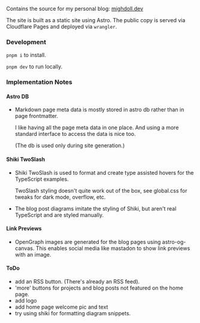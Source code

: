 Contains the source for my personal blog: [mighdoll.dev](https://mighdoll.dev)

The site is built as a static site using Astro.
The public copy is served via Cloudflare Pages and deployed via `wrangler`.

### Development

`pnpm i` to install.

`pnpm dev` to run locally.

### Implementation Notes

#### Astro DB

- Markdown page meta data is mostly stored in astro db rather than
in page frontmatter.

  I like having all the page meta data in one place.
  And using a more standard interface to access the data is nice too.

  (The db is used only during site generation.)

#### Shiki TwoSlash

- Shiki TwoSlash is used to format and create type assisted hovers for the
  TypeScript examples.
  
  TwoSlash styling doesn't quite work out of the box,
  see global.css for tweaks for dark mode, overflow, etc.

- The blog post diagrams imitate the styling of Shiki,
  but aren't real TypeScript and are styled manually.

#### Link Previews

- OpenGraph images are generated for the blog pages using astro-og-canvas.
  This enables social media like mastadon to show link previews with an image.
  
#### ToDo

- add an RSS button. (There's already an RSS feed).
- 'more' buttons for projects and blog posts not featured on the home page.
- add logo
- add home page welcome pic and text
- try using shiki for formatting diagram snippets.
